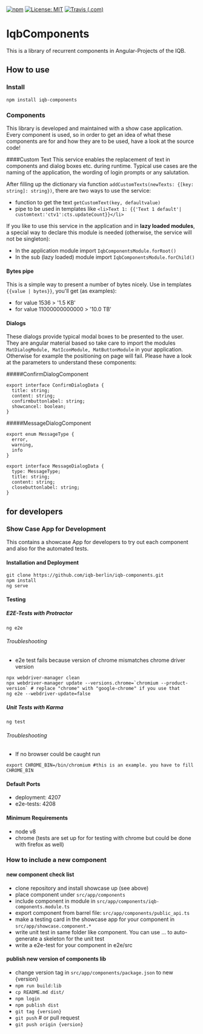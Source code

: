 [![npm](https://img.shields.io/npm/v/iqb-components.svg?style=flat-square)](https://www.npmjs.com/package/iqb-components)
[![License: MIT](https://img.shields.io/badge/License-MIT-yellow.svg?style=flat-square)](https://opensource.org/licenses/MIT)
[![Travis (.com)](https://img.shields.io/travis/com/iqb-berlin/iqb-components?style=flat-square)](https://travis-ci.com/iqb-berlin/iqb-components)

# IqbComponents

This is a library of recurrent components in Angular-Projects of the IQB. 

## How to use

### Install
```
npm install iqb-components
```
### Components
This library is developed and maintained with a show case application. Every component is used, 
so in order to get an idea of what these components are for and how they are to be used, have a 
look at the source code!

####Custom Text
This service enables the replacement of text in components and dialog boxes etc. during runtime. 
Typical use cases are the naming of the application, the wording of login prompts or any salutation.

After filling up the dictionary via function `addCustomTexts(newTexts: {[key: string]: string})`, there are two ways to use the service:
* function to get the text `getCustomText(key, defaultvalue)`
* pipe to be used in templates like
 `<li>Text 1: {{'Text 1 default'| customtext:'ctv1':cts.updateCount}}</li>` 

If you like to use this service in the application and in **lazy loaded modules**, a special way to 
declare this module is needed (otherwise, the service will not be singleton):
* In the application module import `IqbComponentsModule.forRoot()`
* In the sub (lazy loaded) module import `IqbComponentsModule.forChild()`

#### Bytes pipe
This is a simple way to present a number of bytes nicely. 
Use in templates `{{value | bytes}}`, you'll get (as examples):
* for value 1536 > '1.5 KB'
* for value 11000000000000 > '10.0 TB'

#### Dialogs
These dialogs provide typical modal boxes to be presented to the user. They are angular material based
so take care to import the modules `MatDialogModule, MatIconModule, MatButtonModule` in your application.
Otherwise for example the positioning on page will fail. Please have a look at the parameters to
understand these components:

#####ConfirmDialogComponent
```
export interface ConfirmDialogData {
  title: string;
  content: string;
  confirmbuttonlabel: string;
  showcancel: boolean;
}
```
#####MessageDialogComponent
```
export enum MessageType {
  error,
  warning,
  info
}

export interface MessageDialogData {
  type: MessageType;
  title: string;
  content: string;
  closebuttonlabel: string;
}
```



## for developers

### Show Case App for Development

This contains a showcase App for developers to try out each component and also for the automated tests. 

#### Installation and Deployment

```
git clone https://github.com/iqb-berlin/iqb-components.git
npm install
ng serve
```

#### Testing

##### E2E-Tests with Protractor
```
ng e2e
```

###### Troubleshooting
* e2e test fails because version of chrome mismatches chrome driver version 
```
npx webdriver-manager clean
npx webdriver-manager update --versions.chrome=`chromium --product-version` # replace "chrome" with "google-chrome" if you use that
ng e2e --webdriver-update=false
```

##### Unit Tests with Karma
```
ng test  
```

###### Troubleshooting
* If no browser could be caught run
```
export CHROME_BIN=/bin/chromium #this is an example. you have to fill CHROME_BIN
```

#### Default Ports

* deployment: 4207
* e2e-tests: 4208

#### Minimum Requirements

* node v8
* chrome (tests are set up for for testing with chrome but could be done with firefox as well)

### How to include a new component

#### new component check list

* clone repository and install showcase up (see above)
* place component under `src/app/components`
* include component in module in `src/app/components/iqb-components.module.ts`
* export component from barrel file: `src/app/components/public_api.ts` 
* make a testing card in the showcase app for your component in `src/app/showcase.component.*`
* write unit test in same folder like component. You can use ... to auto-generate a skeleton for the unit test
* write a e2e-test for your component in e2e/src

#### publish new version of components lib

* change version tag in `src/app/components/package.json` to new {version}
* `npm run build:lib`
* `cp README.md dist/`
* `npm login`
* `npm publish dist`
* `git tag {version}`
* `git push` # or pull request
* `git push origin {version}`
